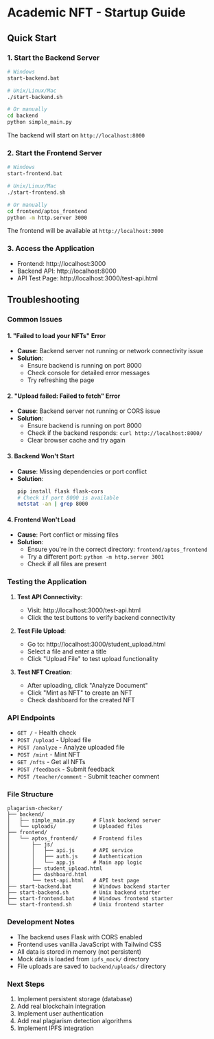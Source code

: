 # Academic NFT - Startup Guide

## Quick Start

### 1. Start the Backend Server
```bash
# Windows
start-backend.bat

# Unix/Linux/Mac
./start-backend.sh

# Or manually
cd backend
python simple_main.py
```

The backend will start on `http://localhost:8000`

### 2. Start the Frontend Server
```bash
# Windows
start-frontend.bat

# Unix/Linux/Mac
./start-frontend.sh

# Or manually
cd frontend/aptos_frontend
python -m http.server 3000
```

The frontend will be available at `http://localhost:3000`

### 3. Access the Application
- Frontend: http://localhost:3000
- Backend API: http://localhost:8000
- API Test Page: http://localhost:3000/test-api.html

## Troubleshooting

### Common Issues

#### 1. "Failed to load your NFTs" Error
- **Cause**: Backend server not running or network connectivity issue
- **Solution**: 
  - Ensure backend is running on port 8000
  - Check console for detailed error messages
  - Try refreshing the page

#### 2. "Upload failed: Failed to fetch" Error
- **Cause**: Backend server not running or CORS issue
- **Solution**:
  - Ensure backend is running on port 8000
  - Check if the backend responds: `curl http://localhost:8000/`
  - Clear browser cache and try again

#### 3. Backend Won't Start
- **Cause**: Missing dependencies or port conflict
- **Solution**:
  ```bash
  pip install flask flask-cors
  # Check if port 8000 is available
  netstat -an | grep 8000
  ```

#### 4. Frontend Won't Load
- **Cause**: Port conflict or missing files
- **Solution**:
  - Ensure you're in the correct directory: `frontend/aptos_frontend`
  - Try a different port: `python -m http.server 3001`
  - Check if all files are present

### Testing the Application

1. **Test API Connectivity**:
   - Visit: http://localhost:3000/test-api.html
   - Click the test buttons to verify backend connectivity

2. **Test File Upload**:
   - Go to: http://localhost:3000/student_upload.html
   - Select a file and enter a title
   - Click "Upload File" to test upload functionality

3. **Test NFT Creation**:
   - After uploading, click "Analyze Document"
   - Click "Mint as NFT" to create an NFT
   - Check dashboard for the created NFT

### API Endpoints

- `GET /` - Health check
- `POST /upload` - Upload file
- `POST /analyze` - Analyze uploaded file
- `POST /mint` - Mint NFT
- `GET /nfts` - Get all NFTs
- `POST /feedback` - Submit feedback
- `POST /teacher/comment` - Submit teacher comment

### File Structure

```
plagarism-checker/
├── backend/
│   ├── simple_main.py      # Flask backend server
│   └── uploads/            # Uploaded files
├── frontend/
│   └── aptos_frontend/     # Frontend files
│       ├── js/
│       │   ├── api.js      # API service
│       │   ├── auth.js     # Authentication
│       │   └── app.js      # Main app logic
│       ├── student_upload.html
│       ├── dashboard.html
│       └── test-api.html   # API test page
├── start-backend.bat       # Windows backend starter
├── start-backend.sh        # Unix backend starter
├── start-frontend.bat      # Windows frontend starter
└── start-frontend.sh       # Unix frontend starter
```

### Development Notes

- The backend uses Flask with CORS enabled
- Frontend uses vanilla JavaScript with Tailwind CSS
- All data is stored in memory (not persistent)
- Mock data is loaded from `ipfs_mock/` directory
- File uploads are saved to `backend/uploads/` directory

### Next Steps

1. Implement persistent storage (database)
2. Add real blockchain integration
3. Implement user authentication
4. Add real plagiarism detection algorithms
5. Implement IPFS integration 